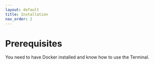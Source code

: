 ```yaml
---
layout: default
title: Installation
nav_order: 2
---
```


# Prerequisites

You need to have Docker installed and know how to use the Terminal.